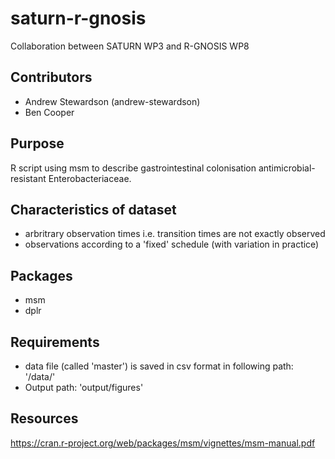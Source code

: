# saturn-r-gnosis

Collaboration between SATURN WP3 and R-GNOSIS WP8

## Contributors

- Andrew Stewardson (andrew-stewardson)
- Ben Cooper

## Purpose

R script using msm to describe gastrointestinal colonisation antimicrobial-resistant Enterobacteriaceae.

## Characteristics of dataset

- arbritrary observation times i.e. transition times are not exactly observed
- observations according to a 'fixed' schedule (with variation in practice)

## Packages

- msm
- dplr

## Requirements

- data file (called 'master') is saved in csv format in following path: '/data/'
- Output path: 'output/figures'

## Resources

https://cran.r-project.org/web/packages/msm/vignettes/msm-manual.pdf
